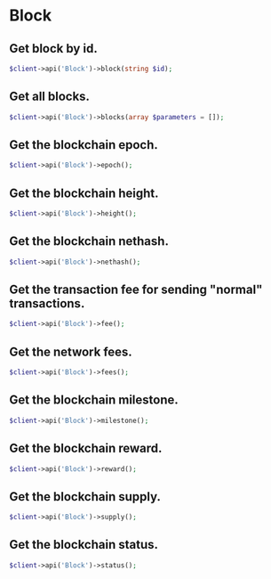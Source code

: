 # Block

## Get block by id.

```php
$client->api('Block')->block(string $id);
```

##  Get all blocks.

```php
$client->api('Block')->blocks(array $parameters = []);
```

## Get the blockchain epoch.

```php
$client->api('Block')->epoch();
```

## Get the blockchain height.

```php
$client->api('Block')->height();
```

## Get the blockchain nethash.

```php
$client->api('Block')->nethash();
```

## Get the transaction fee for sending "normal" transactions.

```php
$client->api('Block')->fee();
```

## Get the network fees.

```php
$client->api('Block')->fees();
```

## Get the blockchain milestone.

```php
$client->api('Block')->milestone();
```

## Get the blockchain reward.

```php
$client->api('Block')->reward();
```

## Get the blockchain supply.

```php
$client->api('Block')->supply();
```

## Get the blockchain status.

```php
$client->api('Block')->status();
```
